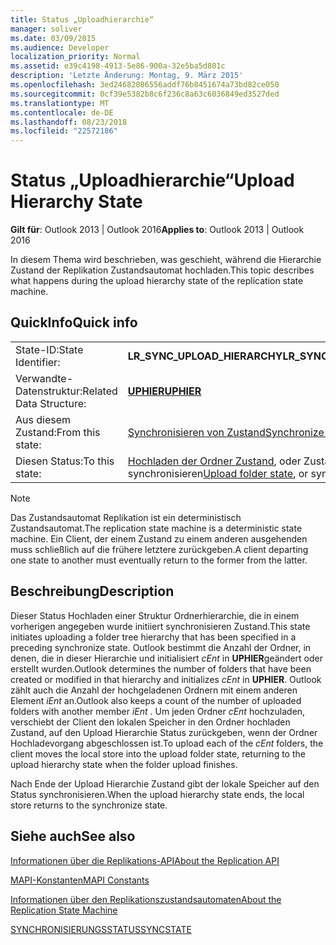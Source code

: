```yaml
---
title: Status „Uploadhierarchie“
manager: soliver
ms.date: 03/09/2015
ms.audience: Developer
localization_priority: Normal
ms.assetid: e39c4198-4913-5e86-900a-32e5ba5d801c
description: 'Letzte Änderung: Montag, 9. März 2015'
ms.openlocfilehash: 3ed24682086556addf76b8451674a73bd82ce050
ms.sourcegitcommit: 0cf39e5382b8c6f236c8a63c6036849ed3527ded
ms.translationtype: MT
ms.contentlocale: de-DE
ms.lasthandoff: 08/23/2018
ms.locfileid: "22572186"
---
```

# <a name="upload-hierarchy-state"></a><span data-ttu-id="b28cb-103">Status „Uploadhierarchie“</span><span class="sxs-lookup"><span data-stu-id="b28cb-103">Upload Hierarchy State</span></span>

  
  
<span data-ttu-id="b28cb-104">**Gilt für**: Outlook 2013 | Outlook 2016</span><span class="sxs-lookup"><span data-stu-id="b28cb-104">**Applies to**: Outlook 2013 | Outlook 2016</span></span> 
  
 <span data-ttu-id="b28cb-105">In diesem Thema wird beschrieben, was geschieht, während die Hierarchie Zustand der Replikation Zustandsautomat hochladen.</span><span class="sxs-lookup"><span data-stu-id="b28cb-105">This topic describes what happens during the upload hierarchy state of the replication state machine.</span></span> 
  
## <a name="quick-info"></a><span data-ttu-id="b28cb-106">QuickInfo</span><span class="sxs-lookup"><span data-stu-id="b28cb-106">Quick info</span></span>

|||
|:-----|:-----|
|<span data-ttu-id="b28cb-107">State-ID:</span><span class="sxs-lookup"><span data-stu-id="b28cb-107">State Identifier:</span></span>  <br/> |<span data-ttu-id="b28cb-108">**LR_SYNC_UPLOAD_HIERARCHY**</span><span class="sxs-lookup"><span data-stu-id="b28cb-108">**LR_SYNC_UPLOAD_HIERARCHY**</span></span> <br/> |
|<span data-ttu-id="b28cb-109">Verwandte-Datenstruktur:</span><span class="sxs-lookup"><span data-stu-id="b28cb-109">Related Data Structure:</span></span>  <br/> |<span data-ttu-id="b28cb-110">**[UPHIER](uphier.md)**</span><span class="sxs-lookup"><span data-stu-id="b28cb-110">**[UPHIER](uphier.md)**</span></span> <br/> |
|<span data-ttu-id="b28cb-111">Aus diesem Zustand:</span><span class="sxs-lookup"><span data-stu-id="b28cb-111">From this state:</span></span>  <br/> |[<span data-ttu-id="b28cb-112">Synchronisieren von Zustand</span><span class="sxs-lookup"><span data-stu-id="b28cb-112">Synchronize state</span></span>](synchronize-state.md) <br/> |
|<span data-ttu-id="b28cb-113">Diesen Status:</span><span class="sxs-lookup"><span data-stu-id="b28cb-113">To this state:</span></span>  <br/> |<span data-ttu-id="b28cb-114">[Hochladen der Ordner Zustand](upload-folder-state.md), oder Zustand synchronisieren</span><span class="sxs-lookup"><span data-stu-id="b28cb-114">[Upload folder state](upload-folder-state.md), or synchronize state</span></span>  <br/> |
   
> [!NOTE]
> <span data-ttu-id="b28cb-115">Das Zustandsautomat Replikation ist ein deterministisch Zustandsautomat.</span><span class="sxs-lookup"><span data-stu-id="b28cb-115">The replication state machine is a deterministic state machine.</span></span> <span data-ttu-id="b28cb-116">Ein Client, der einem Zustand zu einem anderen ausgehenden muss schließlich auf die frühere letztere zurückgeben.</span><span class="sxs-lookup"><span data-stu-id="b28cb-116">A client departing one state to another must eventually return to the former from the latter.</span></span> 
  
## <a name="description"></a><span data-ttu-id="b28cb-117">Beschreibung</span><span class="sxs-lookup"><span data-stu-id="b28cb-117">Description</span></span>

<span data-ttu-id="b28cb-118">Dieser Status Hochladen einer Struktur Ordnerhierarchie, die in einem vorherigen angegeben wurde initiiert synchronisieren Zustand.</span><span class="sxs-lookup"><span data-stu-id="b28cb-118">This state initiates uploading a folder tree hierarchy that has been specified in a preceding synchronize state.</span></span> <span data-ttu-id="b28cb-119">Outlook bestimmt die Anzahl der Ordner, in denen, die in dieser Hierarchie und initialisiert *cEnt* in **UPHIER**geändert oder erstellt wurden.</span><span class="sxs-lookup"><span data-stu-id="b28cb-119">Outlook determines the number of folders that have been created or modified in that hierarchy and initializes  *cEnt*  in **UPHIER**.</span></span> <span data-ttu-id="b28cb-120">Outlook zählt auch die Anzahl der hochgeladenen Ordnern mit einem anderen Element *iEnt* an.</span><span class="sxs-lookup"><span data-stu-id="b28cb-120">Outlook also keeps a count of the number of uploaded folders with another member  *iEnt*  .</span></span> <span data-ttu-id="b28cb-121">Um jeden Ordner *cEnt* hochzuladen, verschiebt der Client den lokalen Speicher in den Ordner hochladen Zustand, auf den Upload Hierarchie Status zurückgeben, wenn der Ordner Hochladevorgang abgeschlossen ist.</span><span class="sxs-lookup"><span data-stu-id="b28cb-121">To upload each of the  *cEnt*  folders, the client moves the local store into the upload folder state, returning to the upload hierarchy state when the folder upload finishes.</span></span> 
  
<span data-ttu-id="b28cb-122">Nach Ende der Upload Hierarchie Zustand gibt der lokale Speicher auf den Status synchronisieren.</span><span class="sxs-lookup"><span data-stu-id="b28cb-122">When the upload hierarchy state ends, the local store returns to the synchronize state.</span></span>
  
## <a name="see-also"></a><span data-ttu-id="b28cb-123">Siehe auch</span><span class="sxs-lookup"><span data-stu-id="b28cb-123">See also</span></span>



[<span data-ttu-id="b28cb-124">Informationen über die Replikations-API</span><span class="sxs-lookup"><span data-stu-id="b28cb-124">About the Replication API</span></span>](about-the-replication-api.md)
  
[<span data-ttu-id="b28cb-125">MAPI-Konstanten</span><span class="sxs-lookup"><span data-stu-id="b28cb-125">MAPI Constants</span></span>](mapi-constants.md)
  
[<span data-ttu-id="b28cb-126">Informationen über den Replikationszustandsautomaten</span><span class="sxs-lookup"><span data-stu-id="b28cb-126">About the Replication State Machine</span></span>](about-the-replication-state-machine.md)
  
[<span data-ttu-id="b28cb-127">SYNCHRONISIERUNGSSTATUS</span><span class="sxs-lookup"><span data-stu-id="b28cb-127">SYNCSTATE</span></span>](syncstate.md)

